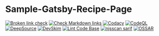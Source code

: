 # Sample-Gatsby-Recipe-Page

[![Broken link check](https://github.com/milliorn/Sample-Gatsby-Recipe-Page/actions/workflows/links.yml/badge.svg)](https://github.com/milliorn/Sample-Gatsby-Recipe-Page/actions/workflows/links.yml)
[![Check Markdown links](https://github.com/milliorn/Sample-Gatsby-Recipe-Page/actions/workflows/markdown-link-check.yml/badge.svg)](https://github.com/milliorn/Sample-Gatsby-Recipe-Page/actions/workflows/markdown-link-check.yml)
[![Codacy](https://github.com/milliorn/Sample-Gatsby-Recipe-Page/actions/workflows/codacy-analysis.yml/badge.svg)](https://github.com/milliorn/Sample-Gatsby-Recipe-Page/actions/workflows/codacy-analysis.yml)
[![CodeQL](https://github.com/milliorn/Sample-Gatsby-Recipe-Page/actions/workflows/codeql-analysis.yml/badge.svg)](https://github.com/milliorn/Sample-Gatsby-Recipe-Page/actions/workflows/codeql-analysis.yml)
[![DeepSource](https://deepsource.io/gh/milliorn/Sample-Gatsby-Recipe-Page.svg/?label=active+issues&show_trend=true&token=t33AZyiarRHg1JeA4jLiGRpY)](https://deepsource.io/gh/milliorn/Sample-Gatsby-Recipe-Page/?ref=repository-badge)
[![DevSkim](https://github.com/milliorn/Sample-Gatsby-Recipe-Page/actions/workflows/devskim-analysis.yml/badge.svg)](https://github.com/milliorn/Sample-Gatsby-Recipe-Page/actions/workflows/devskim-analysis.yml)
[![Lint Code Base](https://github.com/milliorn/Sample-Gatsby-Recipe-Page/actions/workflows/super-linter.yml/badge.svg)](https://github.com/milliorn/Sample-Gatsby-Recipe-Page/actions/workflows/super-linter.yml)
[![njsscan sarif](https://github.com/milliorn/Sample-Gatsby-Recipe-Page/actions/workflows/njsscan-analysis.yml/badge.svg)](https://github.com/milliorn/Sample-Gatsby-Recipe-Page/actions/workflows/njsscan-analysis.yml)
[![OSSAR](https://github.com/milliorn/Sample-Gatsby-Recipe-Page/actions/workflows/ossar-analysis.yml/badge.svg)](https://github.com/milliorn/Sample-Gatsby-Recipe-Page/actions/workflows/ossar-analysis.yml)
